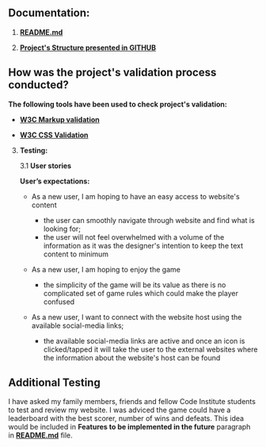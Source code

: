 ## Documentation:
1. [**README.md**](https://github.com/KrisK1978/play-whiff-whaff-game/blob/master/README.md)

2. [**Project's Structure presented in GITHUB**](https://github.com/KrisK1978/play-whiff-whaff-game)

## How was the project's validation process conducted?
**The following tools have been used to check project's validation:**

* [**W3C Markup validation**](https://validator.w3.org/)

* [**W3C CSS Validation**](https://jigsaw.w3.org/css-validator/)

3. **Testing:** 

    3.1 **User stories**

    **User’s expectations:**

    * As a new user, I am hoping to have an easy access to website's content

        - the user can smoothly navigate through website and find what is looking for;
        - the user will not feel overwhelmed with a volume of the information as it was the designer's 
        intention to keep the text content to minimum

    * As a new user, I am hoping to enjoy the game
        - the simplicity of the game will be its value as there is no complicated set of game rules which 
        could make the player confused

    * As a new user, I want to connect with the website host using the available social-media links;
        - the available social-media links are active and once an icon is clicked/tapped it will take the user 
        to the external websites where the information about the website's host can be found


## Additional Testing 
I have asked my family members, friends and fellow Code Institute students to test and review my website. I was 
adviced the game could have a leaderboard with the best scorer, number of wins and defeats. This idea would be included 
in **Features to be implemented in the future** paragraph in [**README.md**](https://github.com/KrisK1978/play-whiff-whaff-game/blob/master/README.md) file.

